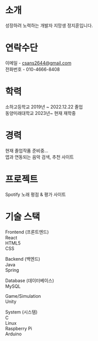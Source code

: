 
# 소개
성장하려 노력하는 개발자 지망생 정지훈입니다.
# 연락수단
이메일 - csans2644@gmail.com    
전화번호 - 010-4666-8408
# 학력
소하고등학교 2019년 ~ 2022.12.22 졸업   
동양미래대학교 2023년~ 현재 재학중
# 경력
현재 졸업작품 준비중...   
앱과 연동되는 음악 검색, 추천 사이트
# 프로젝트
Spotify 노래 평점 & 평가 사이트

# 기술 스택
Frontend (프론트엔드)   
React   
HTML5   
CSS   

Backend (백엔드)   
Java   
Spring   

Database (데이터베이스)   
MySQL   

Game/Simulation   
Unity   

System (시스템)   
C   
Linux   
Raspberry Pi   
Arduino   
